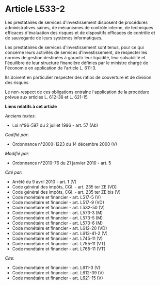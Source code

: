 # Article L533-2

Les prestataires de services d'investissement disposent de procédures administratives saines, de mécanismes de contrôle
interne, de techniques efficaces d'évaluation des risques et de dispositifs efficaces de contrôle et de sauvegarde de leurs
systèmes informatiques. 

Les prestataires de services d'investissement sont tenus, pour ce qui concerne leurs activités de services d'investissement,
de respecter les normes de gestion destinées à garantir leur liquidité, leur solvabilité et l'équilibre de leur structure
financière définies par le ministre chargé de l'économie en application de l'article L. 611-3. 

Ils doivent en particulier respecter des ratios de couverture et de division des risques. 

Le non-respect de ces obligations entraîne l'application de la procédure prévue aux articles L. 612-39 et L. 621-15.

**Liens relatifs à cet article**

_Anciens textes_:

  - Loi n°96-597 du 2 juillet 1996 - art. 57 (Ab)

_Codifié par_:

  - Ordonnance n°2000-1223 du 14 décembre 2000 (V)

_Modifié par_:

  - Ordonnance n°2010-76 du 21 janvier 2010 - art. 5

_Cité par_:

  - Arrêté du 9 avril 2010 - art. 1 (V)
  - Code général des impôts, CGI. - art. 235 ter ZE (VD)
  - Code général des impôts, CGI. - art. 235 ter ZE bis (V)
  - Code monétaire et financier - art. L517-5 (V)
  - Code monétaire et financier - art. L517-9 (VD)
  - Code monétaire et financier - art. L532-50 (V)
  - Code monétaire et financier - art. L573-3 (M)
  - Code monétaire et financier - art. L573-5 (M)
  - Code monétaire et financier - art. L573-6 (M)
  - Code monétaire et financier - art. L612-20 (VD)
  - Code monétaire et financier - art. L613-41-2 (V)
  - Code monétaire et financier - art. L745-11 (V)
  - Code monétaire et financier - art. L755-11 (VT)
  - Code monétaire et financier - art. L765-11 (VT)

_Cite_:

  - Code monétaire et financier - art. L611-3 (V)
  - Code monétaire et financier - art. L612-39 (V)
  - Code monétaire et financier - art. L621-15 (V)

